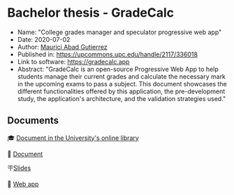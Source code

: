 # Bachelor thesis - GradeCalc
- Name: "College grades manager and speculator progressive web app"
- Date: 2020-07-02
- Author: [Maurici Abad Gutierrez](https://mauriciabad.com)
- Published in: https://upcommons.upc.edu/handle/2117/336018
- Link to software: https://gradecalc.app
- Abstract: "GradeCalc is an open-source Progressive Web App to help students manage their current grades and calculate the necessary mark in the upcoming exams to pass a subject. This document showcases the different functionalities offered by this application, the pre-development study, the application's architecture, and the validation strategies used."

## Documents

🎓 [Document in the University's online library](https://upcommons.upc.edu/handle/2117/336018)

📄 [Document](/document.pdf)

🪧[Slides](/presentation.pdf)

📲 [Web app](https://gradecalc.app)
